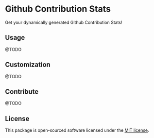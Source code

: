# Github Contribution Stats

Get your dynamically generated Github Contribution Stats!

## Usage

@TODO

## Customization

@TODO

## Contribute

@TODO

## License

This package is open-sourced software licensed under the [MIT license](https://opensource.org/licenses/MIT).
